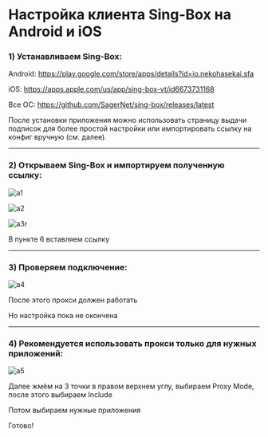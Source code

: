 # Настройка клиента Sing-Box на Android и iOS

### 1) Устанавливаем Sing-Box:
Android: https://play.google.com/store/apps/details?id=io.nekohasekai.sfa

iOS: https://apps.apple.com/us/app/sing-box-vt/id6673731168

Все ОС: https://github.com/SagerNet/sing-box/releases/latest

После установки приложения можно использовать страницу выдачи подписок для более простой настройки или импортировать ссылку на конфиг вручную (см. далее).

-----

### 2) Открываем Sing-Box и импортируем полученную ссылку:
![a1](https://github.com/user-attachments/assets/23acbb87-16da-4859-8cf7-301e059b1d8e)

![a2](https://github.com/user-attachments/assets/180fc416-0377-4313-b847-68145dc4b3d5)

![a3r](https://github.com/user-attachments/assets/bb3c374e-5836-4f6b-8271-2bf466dc8bdb)

В пункте 6 вставляем ссылку

-----

### 3) Проверяем подключение:
![a4](https://github.com/user-attachments/assets/f903673f-4195-49f4-ba5a-40fdc8319b81)

После этого прокси должен работать

Но настройка пока не окончена

-----

### 4) Рекомендуется использовать прокси только для нужных приложений:
![a5](https://github.com/user-attachments/assets/585c748f-40d5-4ca9-8e1c-7f5b262cd4ce)

Далее жмём на 3 точки в правом верхнем углу, выбираем Proxy Mode, после этого выбираем Include

Потом выбираем нужные приложения

Готово!

